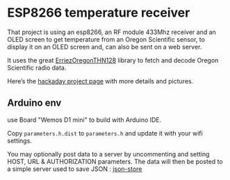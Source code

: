 # ESP8266 temperature receiver

That project is using an esp8266, an RF module 433Mhz receiver and an OLED screen to get temperature from an Oregon Scientific sensor, to display it on an OLED screen and, can also be sent on a web server.

It uses the great [ErriezOregonTHN128](https://github.com/Erriez/ErriezOregonTHN128) library to fetch and decode Oregon Scientific radio data.

Here’s the [hackaday project page](https://hackaday.io/project/186753-oregon-scientific-sensor-to-internet) with more details and pictures.


## Arduino env

use Board "Wemos D1 mini" to build with Arduino IDE.

Copy `parameters.h.dist` to `parameters.h` and update it with your wifi settings.

You may optionally post data to a server by uncommenting and setting HOST, URL & AUTHORIZATION parameters.
The data will then be posted to a simple server used to save JSON : [json-store](https://github.com/paulgreg/json-store)
